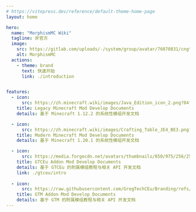 ```yaml
---
# https://vitepress.dev/reference/default-theme-home-page
layout: home

hero:
  name: "MorphismMC Wiki"
  tagline: 非官方
  image:
    src: https://gitlab.com/uploads/-/system/group/avatar/76070831/cngtommunity_icon.png
    alt: MorphismMC
  actions:
    - theme: brand
      text: 快速开始
      link: ./introduction


features:
  - icon:
      src: https://zh.minecraft.wiki/images/Java_Edition_icon_2.png?84f96&format=original
    title: Legacy Minecraft Mod Develop Documents
    details: 基于 Minecraft 1.12.2 的系统性模组开发文档

  - icon:
      src: https://zh.minecraft.wiki/images/Crafting_Table_JE4_BE3.png?738c8&format=original
    title: Modern Minecraft Mod Develop Documents
    details: 基于 Minecraft 1.20.1 的系统性模组开发文档

  - icon:
      src: https://media.forgecdn.net/avatars/thumbnails/850/975/256/256/638252863907612360.png
    title: GTCEu Addon Mod Develop Documents
    details: 基于 GTCEu 的附属模组教程与相关 API 开发文档
    link: ./gtceu/intro
    
  - icon:
      src: https://raw.githubusercontent.com/GregTechCEu/Branding/refs/heads/master/gregtech_ceu_modern_logo_large_modern.png
    title: GTM Addon Mod Develop Documents
    details: 基于 GTM 的附属模组教程与相关 API 开发文档
---
```

